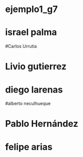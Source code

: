 # ejemplo1_g7


# israel palma
#Carlos Urrutia
# Livio gutierrez
# diego larenas





#alberto neculhueque


# Pablo Hernández









# felipe arias